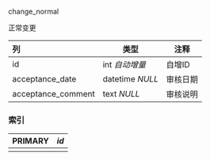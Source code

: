change_normal

正常变更

| 列                 | 类型            | 注释     |
| :----------------- | --------------- | -------- |
| id                 | int *自动增量*  | 自增ID   |
| acceptance_date    | datetime *NULL* | 审核日期 |
| acceptance_comment | text *NULL*     | 审核说明 |

### 索引

| PRIMARY | *id* |
| :------ | ---- |
|         |      |